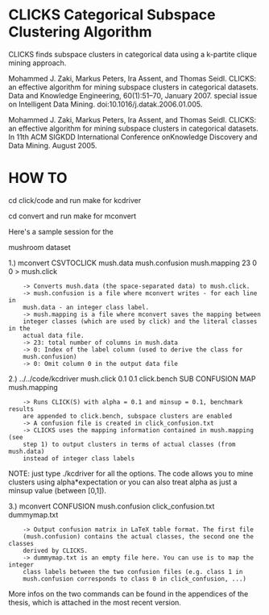 # CLICKS Categorical Subspace Clustering Algorithm

CLICKS finds subspace clusters in categorical data using a k-partite clique mining approach.

Mohammed J. Zaki, Markus Peters, Ira Assent, and Thomas Seidl. CLICKS: an effective algorithm for mining subspace clusters in categorical datasets. Data and Knowledge Engineering, 60(1):51–70, January 2007. special issue on Intelligent Data Mining. doi:10.1016/j.datak.2006.01.005.

Mohammed J. Zaki, Markus Peters, Ira Assent, and Thomas Seidl. CLICKS: an effective algorithm for mining subspace clusters in categorical datasets. In 11th ACM SIGKDD International Conference onKnowledge Discovery and Data Mining. August 2005.


# HOW TO

cd click/code and run make for kcdriver

cd convert and run make for mconvert


Here's a sample session for the

mushroom dataset

1.) mconvert CSVTOCLICK mush.data mush.confusion mush.mapping 23 0 0 >
mush.click

        -> Converts mush.data (the space-separated data) to mush.click. 
        -> mush.confusion is a file where mconvert writes - for each line in
        mush.data - an integer class label.
        -> mush.mapping is a file where mconvert saves the mapping between
        integer classes (which are used by click) and the literal classes in the
        actual data file.
        -> 23: total number of columns in mush.data
        -> 0: Index of the label column (used to derive the class for
        mush.confusion)
        -> 0: Omit column 0 in the output data file

2.) ../../code/kcdriver mush.click 0.1 0.1 click.bench SUB CONFUSION MAP
mush.mapping

        -> Runs CLICK(S) with alpha = 0.1 and minsup = 0.1, benchmark results
        are appended to click.bench, subspace clusters are enabled
        -> A confusion file is created in click_confusion.txt
        -> CLICKS uses the mapping information contained in mush.mapping (see
        step 1) to output clusters in terms of actual classes (from mush.data)
        instead of integer class labels

NOTE: just type ./kcdriver for all the options. The code allows you to
      mine clusters using alpha*expectation or you can also treat
      alpha as just a minsup value (between [0,1]).

3.) mconvert CONFUSION mush.confusion click_confusion.txt dummymap.txt

        -> Output confusion matrix in LaTeX table format. The first file
        (mush.confusion) contains the actual classes, the second one the classes
        derived by CLICKS.
        -> dummymap.txt is an empty file here. You can use is to map the integer
        class labels between the two confusion files (e.g. class 1 in
        mush.confusion corresponds to class 0 in click_confusion, ...)

More infos on the two commands can be found in the appendices of the
thesis, which is attached in the most recent version.

